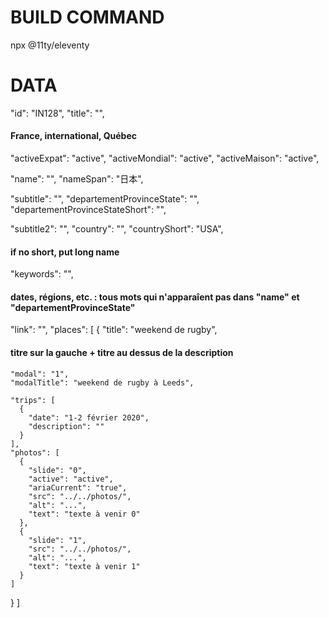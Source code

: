# BUILD COMMAND
npx @11ty/eleventy


# DATA

"id": "IN128",
"title": "",  
#### France, international, Québec

"activeExpat": "active",
"activeMondial": "active",
"activeMaison": "active",

"name": "",
"nameSpan": "日本",

"subtitle": "",
"departementProvinceState": "",
"departementProvinceStateShort": "",

"subtitle2": "",
"country": "",
"countryShort": "USA",  
#### if no short, put long name

"keywords": "",  
#### dates, régions, etc. : tous mots qui n'apparaîent pas dans "name" et "departementProvinceState"

"link": "",
"places": [
  {
    "title": "weekend de rugby",  
#### titre sur la gauche + titre au dessus de la description

    "modal": "1",
    "modalTitle": "weekend de rugby à Leeds",

    "trips": [
      {
        "date": "1-2 février 2020",
        "description": ""
      }
    ],
    "photos": [
      {
        "slide": "0",
        "active": "active",
        "ariaCurrent": "true",
        "src": "../../photos/", 
        "alt": "...",
        "text": "texte à venir 0"
      },
      {
        "slide": "1",
        "src": "../../photos/", 
        "alt": "...",
        "text": "texte à venir 1"
      }
    ]
  }
]